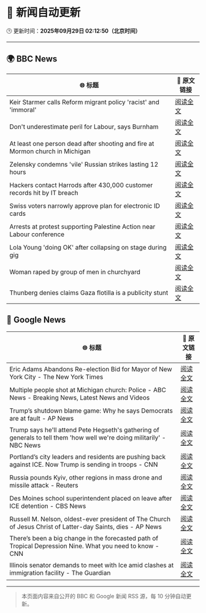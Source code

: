 # 🧠 新闻自动更新

🕒 更新时间：**2025年09月29日 02:12:50（北京时间）**

---

## 🌍 BBC News

| 🌐 标题 | 🔗 原文链接 |
|--------|-------------|
| Keir Starmer calls Reform migrant policy 'racist' and 'immoral' | [阅读全文](https://www.bbc.com/news/articles/cj6xdw1dg4zo?at_medium=RSS&at_campaign=rss) |
| Don't underestimate peril for Labour, says Burnham | [阅读全文](https://www.bbc.com/news/articles/cn0xzpngj5xo?at_medium=RSS&at_campaign=rss) |
| At least one person dead after shooting and fire at Mormon church in Michigan | [阅读全文](https://www.bbc.com/news/articles/ceq2vd15glwo?at_medium=RSS&at_campaign=rss) |
| Zelensky condemns 'vile' Russian strikes lasting 12 hours | [阅读全文](https://www.bbc.com/news/articles/c75qeqr5905o?at_medium=RSS&at_campaign=rss) |
| Hackers contact Harrods after 430,000 customer records hit by IT breach | [阅读全文](https://www.bbc.com/news/articles/cpq5w324pd3o?at_medium=RSS&at_campaign=rss) |
| Swiss voters narrowly approve plan for electronic ID cards | [阅读全文](https://www.bbc.com/news/articles/cdr624j16jpo?at_medium=RSS&at_campaign=rss) |
| Arrests at protest supporting Palestine Action near Labour conference | [阅读全文](https://www.bbc.com/news/articles/cx20l1257l4o?at_medium=RSS&at_campaign=rss) |
| Lola Young 'doing OK' after collapsing on stage during gig | [阅读全文](https://www.bbc.com/news/articles/cr7031gv2m8o?at_medium=RSS&at_campaign=rss) |
| Woman raped by group of men in churchyard | [阅读全文](https://www.bbc.com/news/articles/cly622k0jm4o?at_medium=RSS&at_campaign=rss) |
| Thunberg denies claims Gaza flotilla is a publicity stunt | [阅读全文](https://www.bbc.com/news/articles/cx25grpxzd3o?at_medium=RSS&at_campaign=rss) |

## 📰 Google News

| 🌐 标题 | 🔗 原文链接 |
|--------|-------------|
| Eric Adams Abandons Re-election Bid for Mayor of New York City - The New York Times | [阅读全文](https://news.google.com/rss/articles/CBMiekFVX3lxTE50ZVd1YWhSOVFxYjE5U1ItcFNxWnhNYXU2bkFubnJ2VGhYOTNzc3RYdERiMzU1TGNuQ0RXbFBiaFdRVWpRWWo1X3Y1Z0ZWSEtGTU50OVNyUDhtNFNRbThRc1otd2RGVnpOT3dWWm1XSVJRQnY4bjdsOVRn?oc=5) |
| Multiple people shot at Michigan church: Police - ABC News - Breaking News, Latest News and Videos | [阅读全文](https://news.google.com/rss/articles/CBMikgFBVV95cUxObWl1U1o5Yll6OUMxajY4alBIQ1FzZzRVSEU0SnVHdEstRk9pdnJtS0JiWVBPYjg1OC1HS1JIRjVBNDVrTnNyWlFfX0dKckx6U0JEZ3VOclZpQmZZSGVhSHQyMXczQlVzSG9RY2RjeUxyUlRoZUROY1REbDBkbFhqeEFNckZNWXJoS19CXzRFX3owUdIBlwFBVV95cUxQTTk4dnNVcmVJMVNNc1FhWU9iTnpFUTYzUU5HNEZTLU5mdUtVcHl1dmV2anV0djNZUnNaaWtPQkludDRsQmhieG9Hd3ZxZ0hLUWJsMzdiSU5pRldwMms5alJmaTVWbVgtTTRwX0cxTE51U0h5bkxvWm5MeGcwamFjSGFsM1R5VGRWRkhZRGM3ckRCeXRYU3pn?oc=5) |
| Trump’s shutdown blame game: Why he says Democrats are at fault - AP News | [阅读全文](https://news.google.com/rss/articles/CBMiswFBVV95cUxPMFVTUUM4NDg3dWg1YTRIV3hFVlJlWDljVmpXZTVnVW5kcVhaVG81UmZNRDBNS0RmejZyQWpOTHJoaHpsV0w4emdFcnhBY3NITjJTenprSzhkcF9yVHZUOHl3T1lKdURWc3NONElvamptWkhCWXF4MnZoS3RkcUhkdkNqQjJfNUkwaGVEbmwzV0ZBc0RiTHVkS3FJYmM5Q2dQRnphM05HbGpoWkIyOEdlZDMwRQ?oc=5) |
| Trump says he'll attend Pete Hegseth's gathering of generals to tell them 'how well we're doing militarily' - NBC News | [阅读全文](https://news.google.com/rss/articles/CBMiowFBVV95cUxOYWoyTnlpMUdBYjZOZWZreWZuVzVHRTVSUGVlaGxIbGJsRjU2UmR2bWNNNGRXQ3FRcXdzNDdfRExEZjZXWmFlbC1CT0hNYVRvNzBSd3Zyd0hvNWR6Yk5ITzlidGh1clluWEVIMExTbXg5TUlNWW9KQzU0MWdhUDFxWWdwQW1fYnpXS0c3ZlRFN2g4eHI3UmlWU2NWR003RlFtTTZV0gFWQVVfeXFMTW1pRU8zMFNPYUFIdHFEQkRLQ09HZE1wWFF2YXhKNmdleDJNa0lPTkZ3alNrR1l6VHQyaDNIT28wMGNpQ0lHWU5tQWhrVll1LVIzbVBlMlE?oc=5) |
| Portland’s city leaders and residents are pushing back against ICE. Now Trump is sending in troops - CNN | [阅读全文](https://news.google.com/rss/articles/CBMicEFVX3lxTE9mX1VlM0hHUTVkMWh4VFRCenVNUE94b2hCR2dyZ1JSdDQtMVR0MjVxREVQNktYUHRQZFd6Z1ItQ0V3TXRMLW5iS2VQbnNyN2JLS2s4aTJXRlBzNVRWZVdIalNqaWtjM3lrdU4zTmRPa20?oc=5) |
| Russia pounds Kyiv, other regions in mass drone and missile attack - Reuters | [阅读全文](https://news.google.com/rss/articles/CBMixwFBVV95cUxOcnBySGRzMVFsa082VWRHX292dkRROTI2QXFsZ05DSnU3T3phRlhxTDFOZHNGTGRfdmR5Vk1iT1JReEZRZzBHdDFHVk5ydXg4MW5LbVMxb2ZtRlJHZUV1TWVKMnVUcl9Jd2pnektQLWdnYUtHVVJ2LTFMc2FKeHp1QklfNFEwamNIRENoc3d3ZHhjdnRoSGdoZTNCVkZ3OFVNbTAybnA5eEZaYW4xT2UxOHZkSkcyQWlpY3ZOVUgyblNoR3JrVGNN?oc=5) |
| Des Moines school superintendent placed on leave after ICE detention - CBS News | [阅读全文](https://news.google.com/rss/articles/CBMikwFBVV95cUxOY3ZkSHVMbkUwX19XVHh3ZkRwbGNFaEdadnV6ZEtvZjRDVWp2MjhFSC1haWRFU1hCMHMtLTgwTVY0MDRLYmVvZDduRE1RaXlYd0dQNTlYMVFQcUIzbjRFcVYtbEhzWkp4Q1llN1I4SHBoVU9RQ3g1RldvTk90ZTJoTVVpZThNZi1pYWFndVd6YTFBazDSAZgBQVVfeXFMTkpZbnREc1ZIZHc1MmFJTUJVVEdaU2FhbEg0bV9xZVhWN2NjTjYtWlZFSG5Eb1lIR0pGeFlfVHhOd0hUNFJ0SFZ0aEJlcWVhd0FUU1ZVSGdGb2w4SVdNbjdPUXJRMzEtUDZiR0tZNmthTXdOVEw3NGM5OEFoU0xuZ24xX0QtTGNqemhEdndsUEQwZ2NjZVR4cWo?oc=5) |
| Russell M. Nelson, oldest-ever president of The Church of Jesus Christ of Latter-day Saints, dies - AP News | [阅读全文](https://news.google.com/rss/articles/CBMipAFBVV95cUxNdWp6SWZNODdyRWtCcEZhMWFvb1UtR1JxNjJrTlJZSWVNTU9PNUY1NkhKeTNMVjhNc1JEc0JoMktRZTdRdXlZOVl6Vmp6RUFna0VUd1ZnWmFvdmRGZWV5NktaWVZ1ZzJpeDQyUTNkdk9wMWxVZW5aWDBxZVJpNXBpUmxiNWREYV94YjBjcXBZQjM2ZXVFaVM1bDhyLThtSXBlaDBoVQ?oc=5) |
| There’s been a big change in the forecasted path of Tropical Depression Nine. What you need to know - CNN | [阅读全文](https://news.google.com/rss/articles/CBMimAFBVV95cUxQR3ZaRXNiZWNhZ19FV0FfVUZ4dmJlMXUwZG80bmF5YkFWRDRPTDJ6blJQcF8zeXlaaXVfYVU0QkRlVnEtZlJfT2NKb0ViSXI0SzV6aUp4TU5iLTZObmlNbUkxNlI2R1ZsTmhLYnNld2pTTWtGMXc3RDg2X1Y2TVhsaXl3RDBpWW1sOTlSc2xMNHFSdkJWenN6Nw?oc=5) |
| Illinois senator demands to meet with Ice amid clashes at immigration facility - The Guardian | [阅读全文](https://news.google.com/rss/articles/CBMilwFBVV95cUxQZVpzRE9qRWZOSGVsUTlRcGY5ajh4czFpQWhFOHpEaGllMjg1Ry13eUFwR0tpSXNjOEJMUkZQLTJpV0xrdkE2VXJPbHhNaWRmMHNCUDQ2dVhGX0FrWHRXbnNmaE40Z3dGSExBS1Q1REZQZFVPUXo2ckpTME9RbkVzdkh5RDd5S1UwaWJDaHBSRmVVRFltblVZ?oc=5) |

---
> 本页面内容来自公开的 BBC 和 Google 新闻 RSS 源，每 10 分钟自动更新。